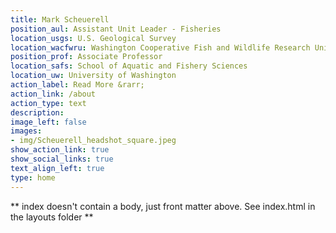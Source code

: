 ```yaml
---
title: Mark Scheuerell
position_aul: Assistant Unit Leader - Fisheries
location_usgs: U.S. Geological Survey
location_wacfwru: Washington Cooperative Fish and Wildlife Research Unit
position_prof: Associate Professor
location_safs: School of Aquatic and Fishery Sciences
location_uw: University of Washington
action_label: Read More &rarr;
action_link: /about
action_type: text
description:
image_left: false
images:
- img/Scheuerell_headshot_square.jpeg
show_action_link: true
show_social_links: true
text_align_left: true
type: home
---
```


** index doesn't contain a body, just front matter above.
See index.html in the layouts folder **
